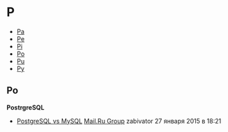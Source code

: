 # P

- [Pa](#Pa)
- [Pe](#Pe)
- [Pi](#Pi)
- [Po](#Po)
- [Pu](#Pu)
- [Py](#Py)

## Po

**PostrgreSQL**
- [PostgreSQL vs MySQL](https://habrahabr.ru/company/mailru/blog/248845/) [Mail.Ru Group](https://habrahabr.ru/company/mailru/) zabivator 27 января 2015 в 18:21